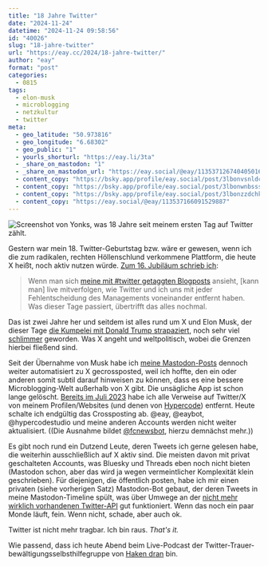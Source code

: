 ```yaml
---
title: "18 Jahre Twitter"
date: "2024-11-24"
datetime: "2024-11-24 09:58:56"
id: "40026"
slug: "18-jahre-twitter"
url: "https://eay.cc/2024/18-jahre-twitter/"
author: "eay"
format: "post"
categories:
  - 0815
tags:
  - elon-musk
  - microblogging
  - netzkultur
  - twitter
meta:
  - geo_latitude: "50.973816"
  - geo_longitude: "6.68302"
  - geo_public: "1"
  - yourls_shorturl: "https://eay.li/3ta"
  - _share_on_mastodon: "1"
  - _share_on_mastodon_url: "https://eay.social/@eay/113537126740405016"
  - content_copy: "https://bsky.app/profile/eay.social/post/3lbonvsnldc2c"
  - content_copy: "https://bsky.app/profile/eay.social/post/3lbonwnbsss2c"
  - content_copy: "https://bsky.app/profile/eay.social/post/3lbonzzdchk2c"
  - content_copy: "https://eay.social/@eay/113537166091529887"
---
```


![Screenshot von Yonks, was 18 Jahre seit meinem ersten Tag auf Twitter zählt.](https://eay.cc/uploads/2024/yonks-18-years-twitter.png)

Gestern war mein 18. Twitter-Geburtstag bzw. wäre er gewesen, wenn ich die zum radikalen, rechten Höllenschlund verkommene Plattform, die heute X heißt, noch aktiv nutzen würde. [Zum 16. Jubiläum schrieb ich](https://eay.cc/2022/16-jahre-twitter/):

> Wenn man sich [meine mit #twitter getaggten Blogposts](https://eay.cc/tag/twitter/) ansieht, \[kann man\] live mitverfolgen, wie Twitter und ich uns mit jeder Fehlentscheidung des Managements voneinander entfernt haben. Was dieser Tage passiert, übertrifft das alles nochmal.

Das ist zwei Jahre her und seitdem ist alles rund um X und Elon Musk, der dieser Tage [die Kumpelei mit Donald Trump strapaziert](https://newrepublic.com/post/188501/elon-musk-annoying-trump-team), noch sehr viel [schlimmer](https://eay.cc/2024/x-for-you-page-vom-08-09-2024/) geworden. Was X angeht und weltpolitisch, wobei die Grenzen hierbei fließend sind.

Seit der Übernahme von Musk habe ich [meine Mastodon-Posts](https://eay.social/@eay) dennoch weiter automatisiert zu X gecrossposted, weil ich hoffte, den ein oder anderen somit subtil darauf hinweisen zu können, dass es eine bessere Microblogging-Welt außerhalb von X gibt. Die unsägliche App ist schon lange gelöscht. [Bereits im Juli 2023](https://eay.cc/2023/status-2023-07-30-1544/) habe ich alle Verweise auf Twitter/X von meinem Profilen/Websites (und denen von [Hypercode](https://hypercode.de/)) entfernt. Heute schalte ich endgültig das Cross­posting ab. @eay, @eaybot, @hypercodestudio und meine anderen Accounts werden nicht weiter aktualisiert. ((Die Ausnahme bildet [@fcnewsbot](https://eay.cc/2023/fcnewsbot-auf-mastodon/), hierzu demnächst mehr.))

Es gibt noch rund ein Dutzend Leute, deren Tweets ich gerne gelesen habe, die weiterhin ausschließlich auf X aktiv sind. Die meisten davon mit privat geschalteten Accounts, was Bluesky und Threads eben noch nicht bieten (Mastodon schon, aber das wird ja wegen vermeintlicher Komplexität klein geschrieben). Für diejenigen, die öffentlich posten, habe ich mir einen privaten (siehe vorherigen Satz) Mastodon-Bot gebaut, der deren Tweets in meine Mastodon-Timeline spült, was über Umwege an der [nicht mehr wirklich vorhandenen Twitter-API](https://eay.cc/2023/details-zur-kostenpflichtigen-twitter-api/) gut funktioniert. Wenn das noch ein paar Monde läuft, fein. Wenn nicht, schade, aber auch ok.

Twitter ist nicht mehr tragbar. Ich bin raus. _That's it._

Wie passend, dass ich heute Abend beim Live-Podcast der Twitter-Trauer­bewältigungs­selbst­hilfe­gruppe von [Haken dran](https://www.hakendran.org/) bin.

